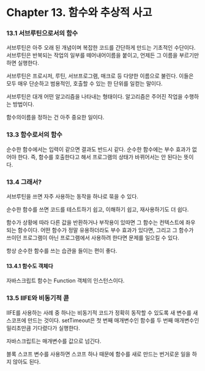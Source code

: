 # Chapter 13. 함수와 추상적 사고

### 13.1 서브루틴으로서의 함수

서브루틴은 아주 오래 된 개념이며 복잡한 코드를 간단하게 만드는 기초적인 수단이다.
서브루틴은 반복되는 작업의 일부를 떼어내어이름을 붙이고, 언제든 그 이름을 부르기만 하면 실행한다.

서브루틴은 프로시저, 루틴, 서브프로그램, 매크로 등 다양한 이름으로 불린다.
이들은 모두 매우 단순하고 범용적인, 호출할 수 있는 한 단위를 일컫는 말이다.

서브루틴은 대개 어떤 알고리즘을 나타내는 형태이다.
알고리즘은 주어진 작업을 수행하는 방법이다.

함수의이름을 정하는 건 아주 중요한 일이다.

### 13.3 함수로서의 함수

순수한 함수에서는 입력이 같으면 결과도 반드시 같다.
순수한 함수에는 부수 효과가 없어야 한다.
즉, 함수를 호출한다고 해서 프로그램의 상태가 바뀌어서는 안 된다는 뜻이다.

### 13.4 그래서?

서브루틴을 쓰면 자주 사용하는 동작을 하나로 묶을 수 있다.

순수한 함수를 쓰면 코드를 테스트하기 쉽고, 이해하기 쉽고, 재사용하기도 더 쉽다.

함수가 상황에 따라 다른 값을 반환하거나 부작용이 있따면 그 함수는 컨텍스트에 좌우되는 함수이다.
어떤 함수가 정말 유용하더라도 부수 효과가 있다면, 그리고 그 함수가 쓰이던 프로그램이 아닌 프로그램에서 사용하려 한다면 문제를 일으킬 수 있다.

항상 순수한 함수를 쓰는 습관을 들이는 편이 좋다.

#### 13.4.1 함수도 객체다

자바스크립트 함수는 Function 객체의 인스턴스이다.

### 13.5 IIFE와 비동기적 콛

IIFE를 사용하는 사례 중 하나는 비동기적 코드가 정확히 동작할 수 있도록 새 변수를 새 스코프에 만드는 것이다.
setTimeout은 첫 번째 매개변수인 함수를 두 번째 매개변수인 밀리초만큼 기다렸다가 실행한다.

자바스크립트는 매개변수를 값으로 넘긴다.

블록 스코프 변수를 사용하면 스코프 하나 때문에 함수를 새로 만드는 번거로운 일을 하지 않아도 된다.
